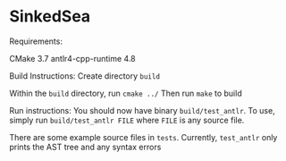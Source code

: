 # SinkedSea

Requirements:

CMake 3.7
antlr4-cpp-runtime 4.8

Build Instructions:
Create directory `build`

Within the `build` directory, run `cmake ../`
Then run `make` to build

Run instructions:
You should now have binary `build/test_antlr`. To use, simply run `build/test_antlr FILE` where `FILE` is any source file.

There are some example source files in `tests`. Currently, `test_antlr` only prints the AST tree and any syntax errors